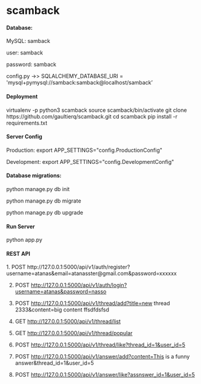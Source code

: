 # scamback

<h4>Database:</h4>
<p>MySQL: samback</p>
<p>user: samback</p>
<p>password: samback</p>
<p>config.py ->> SQLALCHEMY_DATABASE_URI = 'mysql+pymysql://samback:samback@localhost/samback’</p>


<h4>Deployment</h4>
virtualenv -p python3 scamback
source scamback/bin/activate
git clone https://github.com/gaultierq/scamback.git
cd scamback
pip install -r requirements.txt

<h4>Server Config</h4>
<p>Production: export APP_SETTINGS="config.ProductionConfig"</p>
<p>Development: export APP_SETTINGS="config.DevelopmentConfig"</p>


<h4>Database migrations:</h4>
<p>python manage.py db init</p>
<p>python manage.py db migrate</p>
<p>python manage.py db upgrade</p>

<h4>Run Server</h4>
python app.py

<h4>REST API</h4>
1. POST
http://127.0.0.1:5000/api/v1/auth/register?username=atanas&email=atanasster@gmail.com&password=xxxxxx

2. POST
http://127.0.0.1:5000/api/v1/auth/login?username=atanas&password=nasso

3. POST
http://127.0.0.1:5000/api/v1/thread/add?title=new thread 2333&content=big content ffsdfdsfsd

4. GET
http://127.0.0.1:5000/api/v1/thread/list

5. GET
http://127.0.0.1:5000/api/v1/thread/popular

6. POST
http://127.0.0.1:5000/api/v1/thread/like?thread_id=1&user_id=5

7. POST
http://127.0.0.1:5000/api/v1/answer/add?content=This is a funny answer&thread_id=1&user_id=5

8. POST
http://127.0.0.1:5000/api/v1/answer/like?assnswer_id=1&user_id=5


